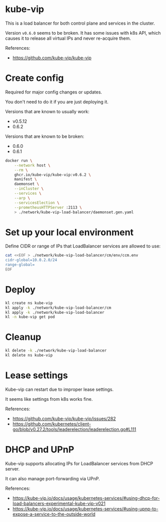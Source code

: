 
# kube-vip

This is a load balancer for both control plane and services in the cluster.

Version `v0.6.0` seems to be broken.
It has some issues with k8s API,
which causes it to release all virtual IPs and never re-acquire them.

References:
- https://github.com/kube-vip/kube-vip

# Create config

Required for major config changes or updates.

You don't need to do it if you are just deploying it.

Versions that are known to usually work:
- v0.5.12
- 0.6.2

Versions that are known to be broken:
- 0.6.0
- 0.6.1

```bash
docker run \
    --network host \
    --rm \
    ghcr.io/kube-vip/kube-vip:v0.6.2 \
    manifest \
    daemonset \
    --inCluster \
    --services \
    --arp \
    --servicesElection \
    --prometheusHTTPServer :2113 \
    > ./network/kube-vip-load-balancer/daemonset.gen.yaml
```

# Set up your local environment

Define CIDR or range of IPs that LoadBalancer services are allowed to use:

```bash
cat <<EOF > ./network/kube-vip-load-balancer/cm/env/ccm.env
cidr-global=10.0.2.0/24
range-global=
EOF
```

# Deploy

```bash
kl create ns kube-vip
kl apply -k ./network/kube-vip-load-balancer/cm
kl apply -k ./network/kube-vip-load-balancer
kl -n kube-vip get pod
```

# Cleanup

```bash
kl delete -k ./network/kube-vip-load-balancer
kl delete ns kube-vip
```

# Lease settings

Kube-vip can restart due to improper lease settings.

It seems like settings from k8s works fine.

References:
- https://github.com/kube-vip/kube-vip/issues/282
- https://github.com/kubernetes/client-go/blob/v0.27.2/tools/leaderelection/leaderelection.go#L111

# DHCP and UPnP

Kube-vip supports allocating IPs for LoadBalancer services from DHCP server.

It can also manage port-forwarding via UPnP.

References:
- https://kube-vip.io/docs/usage/kubernetes-services/#using-dhcp-for-load-balancers-experimental-kube-vip-v021
- https://kube-vip.io/docs/usage/kubernetes-services/#using-upnp-to-expose-a-service-to-the-outside-world
